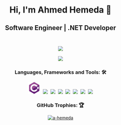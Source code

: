 <h1 align="center">Hi, I'm Ahmed Hemeda 👑</h1>
<h2 align="center">Software Engineer | .NET Developer</h2> <br>
<p align="center"> <a href="https://www.linkedin.com/in/a-hemeda" target="_blank"><img src="https://img.shields.io/badge/-25K+ Followers-005080?style=flat-square&logo=Linkedin&logoColor=white" height="50"></a> </p>
<p align="center"> <img src="https://komarev.com/ghpvc/?username=a-hemeda&label=Profile+Views&color=800000&style=flat" height="45"/> </p>
<h3 align="center">Languages, Frameworks and Tools: 🛠️</h3>
<p align="center"> <img src="https://raw.githubusercontent.com/devicons/devicon/master/icons/csharp/csharp-original.svg" height="40"/> <img width="1" />
  <img src="https://skillicons.dev/icons?i=dotnet" height="40"/> <img width="1" />
  <img src="https://cdn.jsdelivr.net/gh/devicons/devicon/icons/dotnetcore/dotnetcore-original.svg" height="40"/> <img width="1" />
  <img src="https://cdn.simpleicons.org/html5/E34F26" height="40"/> <img width="1" />
  <img src="https://cdn.simpleicons.org/css3/1572B6" height="40"/> <img width="1" />
  <img src="https://www.vectorlogo.zone/logos/git-scm/git-scm-icon.svg" height="40"/> <img width="1" />
  <img src="https://www.vectorlogo.zone/logos/firebase/firebase-icon.svg" height="40"/> <img width="1" />
  <img src="https://skillicons.dev/icons?i=github" height="40"/> </p>
<h3 align="center">GitHub Trophies: 🏆</h3>
<p align="center"> <a href="https://github.com/ryo-ma/github-profile-trophy"><img src="https://github-profile-trophy.vercel.app/?username=a-hemeda&theme=algolia" alt="a-hemeda" /></a> </p>
